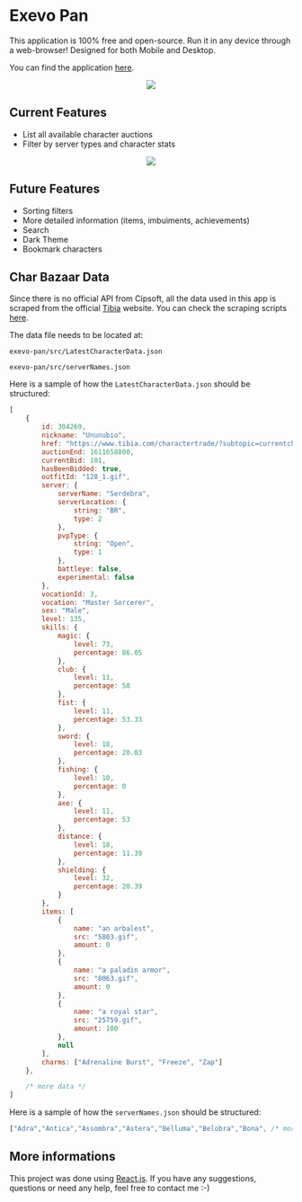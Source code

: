 
# Exevo Pan

This application is 100% free and open-source. Run it in any device through a web-browser! Designed for both Mobile and Desktop.

You can find the application [here](https://exevopan.netlify.app/).

<p align="center">
	<img src="https://exevopan.netlify.app/icons/favicon-96x96.png">
</p>

## Current Features

- List all available character auctions
- Filter by server types and character stats
<p align="center">
	<img src="https://i.imgur.com/aT5xhiU.png">
</p>

## Future Features

- Sorting filters
- More detailed information (items, imbuiments, achievements)
- Search
- Dark Theme
- Bookmark characters

## Char Bazaar Data

Since there is no official API from Cipsoft, all the data used in this app is scraped from the official [Tibia](https://www.tibia.com/) website. You can check the scraping scripts [here](https://github.com/xandjiji/tibia-bazaar-scraper).

The data file needs to be located at:

`exevo-pan/src/LatestCharacterData.json`

`exevo-pan/src/serverNames.json`

Here is a sample of how the `LatestCharacterData.json` should be structured:
```javascript
[
	{
		id: 304269,
		nickname: "Ununubio",
		href: "https://www.tibia.com/charactertrade/?subtopic=currentcharactertrades&page=details&auctionid=304269&source=overview",
		auctionEnd: 1611658800,
		currentBid: 181,
		hasBeenBidded: true,
		outfitId: "128_1.gif",
		server: {
			serverName: "Serdebra",
			serverLocation: {
				string: "BR",
				type: 2
			},
			pvpType: {
				string: "Open",
				type: 1
			},
			battleye: false,
			experimental: false
		},
		vocationId: 3,
		vocation: "Master Sorcerer",
		sex: "Male",
		level: 135,
		skills: {
			magic: {
				level: 73,
				percentage: 86.05
			},
			club: {
				level: 11,
				percentage: 58
			},
			fist: {
				level: 11,
				percentage: 53.33
			},
			sword: {
				level: 18,
				percentage: 20.03
			},
			fishing: {
				level: 10,
				percentage: 0
			},
			axe: {
				level: 11,
				percentage: 53
			},
			distance: {
				level: 18,
				percentage: 11.39
			},
			shielding: {
				level: 32,
				percentage: 20.39
			}
		},
		items: [
			{
				name: "an arbalest",
				src: "5803.gif",
				amount: 0
			},
			{
				name: "a paladin armor",
				src: "8063.gif",
				amount: 0
			},
			{
				name: "a royal star",
				src: "25759.gif",
				amount: 100
			},
			null
		],
		charms: ["Adrenaline Burst", "Freeze", "Zap"]
	},

	/* more data */
]
```

Here is a sample of how the `serverNames.json` should be structured:
```javascript
["Adra","Antica","Assombra","Astera","Belluma","Belobra","Bona", /* more servers */]
```

## More informations

This project was done using [React.js](https://reactjs.org/).
If you have any suggestions, questions or need any help, feel free to contact me :-)
